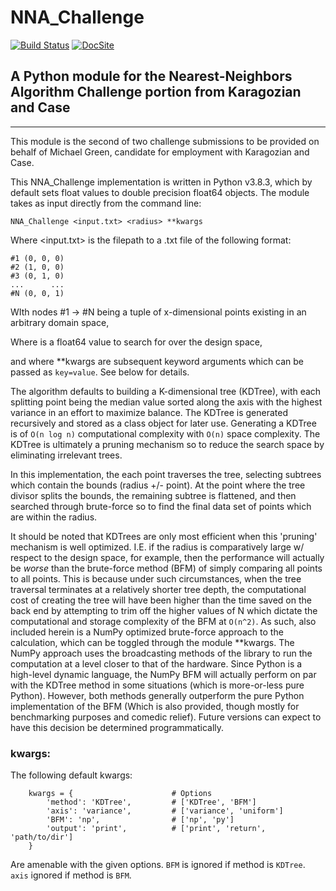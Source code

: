 # NNA_Challenge

[![Build Status](https://travis-ci.com/1mikegrn/NNA_Challenge.svg?branch=master)](https://travis-ci.com/1mikegrn/NNA_Challenge)
[![DocSite](https://img.shields.io/badge/Docs-Site-blue)](https://1mikegrn.github.io/NNA_Challenge/)

## A Python module for the Nearest-Neighbors Algorithm Challenge portion from Karagozian and Case

---

This module is the second of two challenge submissions to be provided on behalf of Michael Green, candidate for employment with Karagozian and Case. 

This NNA_Challenge implementation is written in Python v3.8.3, which by default sets float values to double precision float64 objects. The module takes as input directly from the command line:
```
NNA_Challenge <input.txt> <radius> **kwargs
```
Where <input.txt> is the filepath to a .txt file of the following format:

```
#1 (0, 0, 0)
#2 (1, 0, 0)
#3 (0, 1, 0)
...      ...
#N (0, 0, 1)
```

WIth nodes #1 -> #N being a tuple of x-dimensional points existing in an arbitrary domain space,

Where <radius> is a float64 value to search for over the design space,

and where **kwargs are subsequent keyword arguments which can be passed as `key=value`. See below for details.

The algorithm defaults to building a K-dimensional tree (KDTree), with each splitting point being the median value sorted along the axis with the highest variance in an effort to maximize balance. The KDTree is generated recursively and stored as a class object for later use. Generating a KDTree is of `O(n log n)` computational complexity with `O(n)` space complexity. The KDTree is ultimately a pruning mechanism so to reduce the search space by eliminating irrelevant trees.

In this implementation, the each point traverses the tree, selecting subtrees which contain the bounds (radius +/- point). At the point where the tree divisor splits the bounds, the remaining subtree is flattened, and then searched through brute-force so to find the final data set of points which are within the radius.

It should be noted that KDTrees are only most efficient when this 'pruning' mechanism is well optimized. I.E. if the radius is comparatively large w/ respect to the design space, for example, then the performance will actually be *worse* than the brute-force method (BFM) of simply comparing all points to all points. This is because under such circumstances, when the tree traversal terminates at a relatively shorter tree depth, the computational cost of creating the tree will have been higher than the time saved on the back end by attempting to trim off the higher values of N which dictate the computational and storage complexity of the BFM at `O(n^2)`. As such, also included herein is a NumPy optimized brute-force approach to the calculation, which can be toggled through the module **kwargs. The NumPy approach uses the broadcasting methods of the library to run the computation at a level closer to that of the hardware. Since Python is a high-level dynamic language, the NumPy BFM will actually perform on par with the KDTree method in some situations (which is more-or-less pure Python). However, both methods generally outperform the pure Python implementation of the BFM (Which is also provided, though mostly for benchmarking purposes and comedic relief). Future versions can expect to have this decision be determined programmatically.


### kwargs:

The following default kwargs:

```
    kwargs = {                      # Options
        'method': 'KDTree',         # ['KDTree', 'BFM']
        'axis': 'variance',         # ['variance', 'uniform']
        'BFM': 'np',                # ['np', 'py']
        'output': 'print',          # ['print', 'return', 'path/to/dir']
    }
```

Are amenable with the given options. `BFM` is ignored if method is `KDTree`. 
`axis` ignored if method is `BFM`.